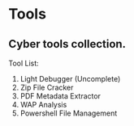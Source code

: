 Tools
=======
Cyber tools collection.
-----------

Tool List:
1. Light Debugger (Uncomplete)
2. Zip File Cracker
3. PDF Metadata Extractor
4. WAP Analysis
5. Powershell File Management

